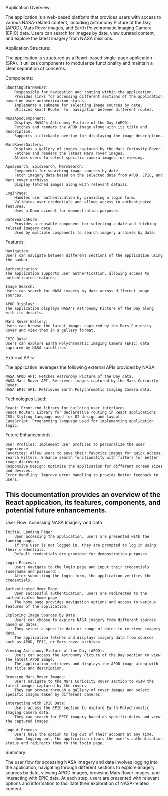 Application Overview:

The application is a web-based platform that provides users with access to various NASA-related content, including Astronomy Picture of the Day (APOD), Mars Rover images, and Earth Polychromatic Imaging Camera (EPIC) data. Users can search for images by date, view curated content, and explore the latest imagery from NASA missions.

Application Structure:

The application is structured as a React-based single-page application (SPA). It utilizes components to modularize functionality and maintain a clear separation of concerns.

Components:

    ShootingStarNavBar:
        Responsible for navigation and routing within the application.
        Provides links for accessing different sections of the application based on user authentication status.
        Implements a submenu for selecting image sources by date.
        Utilizes React Router for navigation between different routes.

    NasaApodComponent:
        Displays NASA's Astronomy Picture of the Day (APOD).
        Fetches and renders the APOD image along with its title and description.
        Supports a clickable overlay for displaying the image description.

    MarsRoverGallery:
        Displays a gallery of images captured by the Mars Curiosity Rover.
        Fetches and renders the latest Mars rover images.
        Allows users to select specific camera images for viewing.

    ApodSearch, EpicSearch, MarsSearch:
        Components for searching image sources by date.
        Fetch imagery data based on the selected date from APOD, EPIC, and Mars rover archives.
        Display fetched images along with relevant details.

    LoginPage:
        Handles user authentication by providing a login form.
        Validates user credentials and allows access to authenticated features.
        Uses a Demo account for demonstration purposes.
        
    DateSearchForm:
        Provides a reusable component for selecting a date and fetching related imagery data.
        Used by multiple components to search imagery archives by date.

Features:

    Navigation: 
    Users can navigate between different sections of the application using the navbar.

    Authentication: 
    The application supports user authentication, allowing access to authenticated features.

    Image Search: 
    Users can search for NASA imagery by date across different image sources.

    APOD Display: 
    The application displays NASA's Astronomy Picture of the Day along with its details.

    Mars Rover Gallery: 
    Users can browse the latest images captured by the Mars Curiosity Rover and view them in a gallery format.

    EPIC Data: 
    Users can explore Earth Polychromatic Imaging Camera (EPIC) data captured by NASA satellites.

External APIs:

The application leverages the following external APIs provided by NASA:

    NASA APOD API: Fetches Astronomy Picture of the Day data.
    NASA Mars Rover API: Retrieves images captured by the Mars Curiosity Rover.
    NASA EPIC API: Retrieves Earth Polychromatic Imaging Camera data.

Technologies Used:

    React: Front-end library for building user interfaces.
    React Router: Library for declarative routing in React applications.
    CSS: Styling language used for UI design and layout.
    JavaScript: Programming language used for implementing application logic.

Future Enhancements:

    User Profiles: Implement user profiles to personalize the user experience.
    Favorites: Allow users to save their favorite images for quick access.
    Search Filters: Enhance search functionality with filters for better image discovery.
    Responsive Design: Optimize the application for different screen sizes and devices.
    Error Handling: Improve error handling to provide better feedback to users.





This documentation provides an overview of the React application, its features, components, and potential future enhancements. 
-----------------------------------------------------------------------------------------------------------------
User Flow: Accessing NASA Imagery and Data

    Initial Landing Page:
        Upon accessing the application, users are presented with the landing page.
        If the user is not logged in, they are prompted to log in using their credentials.
        Default credentials are provided for demonstration purposes.

    Login Process:
        Users navigate to the login page and input their credentials (username and password).
        After submitting the login form, the application verifies the credentials.

    Authenticated Home Page:
        Upon successful authentication, users are redirected to the authenticated home page.
        The home page provides navigation options and access to various features of the application.

    Exploring Image Sources by Date:
        Users can choose to explore NASA imagery from different sources based on dates.
        They select a specific date or range of dates to retrieve imagery data.
        The application fetches and displays imagery data from sources such as APOD, EPIC, or Mars rover archives.

    Viewing Astronomy Picture of the Day (APOD):
        Users can access the Astronomy Picture of the Day section to view the latest APOD image.
        The application retrieves and displays the APOD image along with its title and description.

    Browsing Mars Rover Images:
        Users navigate to the Mars Curiosity Rover section to view the latest images captured by the rover.
        They can browse through a gallery of rover images and select specific images taken by different cameras.

    Interacting with EPIC Data:
        Users access the EPIC section to explore Earth Polychromatic Imaging Camera data.
        They can search for EPIC imagery based on specific dates and view the captured images.

    Logout Process:
        Users have the option to log out of their account at any time.
        Upon logging out, the application clears the user's authentication status and redirects them to the login page.

Summary:

The user flow for accessing NASA imagery and data involves logging into the application, navigating through different sections to explore imagery sources by date, viewing APOD images, browsing Mars Rover images, and interacting with EPIC data. At each step, users are presented with relevant options and information to facilitate their exploration of NASA-related content.